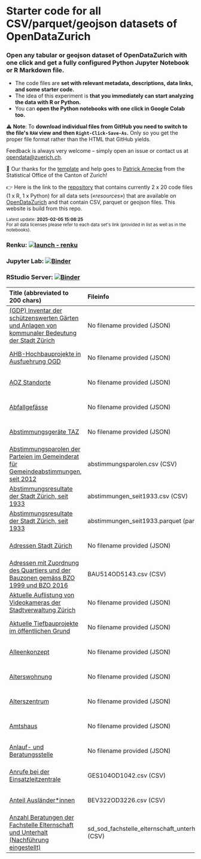 # Starter code for all CSV/parquet/geojson datasets of OpenDataZurich

### Open any tabular or geojson dataset of **OpenDataZurich** with one click and **get a fully configured Python Jupyter Notebook or R Markdown file**. 

- The code files are **set with relevant metadata, descriptions, data links, and some starter code.** 
- The idea of this experiment is **that you immediately can start analyzing the data with R or Python.** 
- You can **open the Python notebooks with one click in Google Colab too.**

⚠️ **Note**: To **download individual files from GitHub you need to switch to the file's `RAW` view and then `Right-Click-Save-As`.** Only so you get the proper file format rather than the HTML that GitHub yields.

Feedback is always very welcome – simply open an issue or contact us at [opendata@zuerich.ch](mailto://opendata@zuerich.ch).

🌻 Our thanks for the [template](https://github.com/rnckp/starter-code-opendataswiss-gh) and help goes to [Patrick Arnecke](https://github.com/rnckp) from the Statistical Office of the Canton of Zurich!

👉 Here is the link to the [repository](https://www.github.com/opendatazurich/starter-code) that contains currently 2 x 20 code files (1 x R, 1 x Python) for all data sets (*«resources»*) that are available on [OpenDataZurich](https://data.stadt-zuerich.ch/) and that contain  CSV, parquet or geojson files. This website is build from this repo.

<sub>Latest update: **2025-02-05 15:08:25**</sub><br>
<sub>For all data licenses please refer to each data set's link (provided in list as well as in the notebooks).</sub>

### Renku: [![launch - renku](https://renkulab.io/renku-badge.svg)](https://renkulab.io/projects/opendatazurich/starter-code/sessions/new?autostart=1)
### Jupyter Lab: [![Binder](https://mybinder.org/badge_logo.svg)](https://mybinder.org/v2/gh/opendatazurich/starter-code/main?urlpath=lab)
### RStudio Server: [![Binder](https://mybinder.org/badge_logo.svg)](https://mybinder.org/v2/gh/opendatazurich/starter-code/main?urlpath=rstudio)


| Title (abbreviated to 200 chars) | Fileinfo | Python Colab | Python Binder | Python GitHub | R GitHub |
| :-- | :-- | :-- | :-- | :-- | :-- |
| [(GDP) Inventar der schützenswerten Gärten und Anlagen von kommunaler Bedeutung der Stadt Zürich](https://data.stadt-zuerich.ch/dataset/geo__gdp__inventar_der_schuetzenswerten_gaerten_und_anlagen_von_kommunaler_bedeutung_der_stadt_) | No filename provided (JSON) | [![Open In Colab](https://colab.research.google.com/assets/colab-badge.svg)](https://githubtocolab.com/opendatazurich/starter-code/blob/main/02_python//geo__gdp__inventar_der_schuetzenswerten_gaerten_und_anlagen_von_kommunaler_bedeutung_der_stadt__61681bfd-373e-49bd-b6b0-7c449e512cb4.ipynb) | [![Jupyter Binder](https://mybinder.org/badge_logo.svg)](https://mybinder.org/v2/gh/opendatazurich/starter-code/main?filepath=02_python/geo__gdp__inventar_der_schuetzenswerten_gaerten_und_anlagen_von_kommunaler_bedeutung_der_stadt__61681bfd-373e-49bd-b6b0-7c449e512cb4.ipynb) | [Python GitHub](https://github.com/opendatazurich/starter-code/blob/main/02_python//geo__gdp__inventar_der_schuetzenswerten_gaerten_und_anlagen_von_kommunaler_bedeutung_der_stadt__61681bfd-373e-49bd-b6b0-7c449e512cb4.ipynb) | [R GitHub](https://github.com/opendatazurich/starter-code/blob/main/01_r-markdown//geo__gdp__inventar_der_schuetzenswerten_gaerten_und_anlagen_von_kommunaler_bedeutung_der_stadt__61681bfd-373e-49bd-b6b0-7c449e512cb4.Rmd) |
| [AHB-Hochbauprojekte in Ausfuehrung OGD](https://data.stadt-zuerich.ch/dataset/geo_ahb_hochbauprojekte_in_ausfuehrung_ogd) | No filename provided (JSON) | [![Open In Colab](https://colab.research.google.com/assets/colab-badge.svg)](https://githubtocolab.com/opendatazurich/starter-code/blob/main/02_python//geo_ahb_hochbauprojekte_in_ausfuehrung_ogd_7516fcbc-bb8b-4226-9631-836e7b80b3da.ipynb) | [![Jupyter Binder](https://mybinder.org/badge_logo.svg)](https://mybinder.org/v2/gh/opendatazurich/starter-code/main?filepath=02_python/geo_ahb_hochbauprojekte_in_ausfuehrung_ogd_7516fcbc-bb8b-4226-9631-836e7b80b3da.ipynb) | [Python GitHub](https://github.com/opendatazurich/starter-code/blob/main/02_python//geo_ahb_hochbauprojekte_in_ausfuehrung_ogd_7516fcbc-bb8b-4226-9631-836e7b80b3da.ipynb) | [R GitHub](https://github.com/opendatazurich/starter-code/blob/main/01_r-markdown//geo_ahb_hochbauprojekte_in_ausfuehrung_ogd_7516fcbc-bb8b-4226-9631-836e7b80b3da.Rmd) |
| [AOZ Standorte](https://data.stadt-zuerich.ch/dataset/geo_aoz_standorte) | No filename provided (JSON) | [![Open In Colab](https://colab.research.google.com/assets/colab-badge.svg)](https://githubtocolab.com/opendatazurich/starter-code/blob/main/02_python//geo_aoz_standorte_35a86693-7fe9-4963-aa06-03db35c5abd0.ipynb) | [![Jupyter Binder](https://mybinder.org/badge_logo.svg)](https://mybinder.org/v2/gh/opendatazurich/starter-code/main?filepath=02_python/geo_aoz_standorte_35a86693-7fe9-4963-aa06-03db35c5abd0.ipynb) | [Python GitHub](https://github.com/opendatazurich/starter-code/blob/main/02_python//geo_aoz_standorte_35a86693-7fe9-4963-aa06-03db35c5abd0.ipynb) | [R GitHub](https://github.com/opendatazurich/starter-code/blob/main/01_r-markdown//geo_aoz_standorte_35a86693-7fe9-4963-aa06-03db35c5abd0.Rmd) |
| [Abfallgefässe](https://data.stadt-zuerich.ch/dataset/geo_abfallgefaesse) | No filename provided (JSON) | [![Open In Colab](https://colab.research.google.com/assets/colab-badge.svg)](https://githubtocolab.com/opendatazurich/starter-code/blob/main/02_python//geo_abfallgefaesse_6f14ae76-a83d-4bc5-a190-96447309c2d3.ipynb) | [![Jupyter Binder](https://mybinder.org/badge_logo.svg)](https://mybinder.org/v2/gh/opendatazurich/starter-code/main?filepath=02_python/geo_abfallgefaesse_6f14ae76-a83d-4bc5-a190-96447309c2d3.ipynb) | [Python GitHub](https://github.com/opendatazurich/starter-code/blob/main/02_python//geo_abfallgefaesse_6f14ae76-a83d-4bc5-a190-96447309c2d3.ipynb) | [R GitHub](https://github.com/opendatazurich/starter-code/blob/main/01_r-markdown//geo_abfallgefaesse_6f14ae76-a83d-4bc5-a190-96447309c2d3.Rmd) |
| [Abstimmungsgeräte TAZ](https://data.stadt-zuerich.ch/dataset/geo_abstimmungsgeraete_taz) | No filename provided (JSON) | [![Open In Colab](https://colab.research.google.com/assets/colab-badge.svg)](https://githubtocolab.com/opendatazurich/starter-code/blob/main/02_python//geo_abstimmungsgeraete_taz_cb7a0bf5-60d6-4581-96bd-1a95666b652a.ipynb) | [![Jupyter Binder](https://mybinder.org/badge_logo.svg)](https://mybinder.org/v2/gh/opendatazurich/starter-code/main?filepath=02_python/geo_abstimmungsgeraete_taz_cb7a0bf5-60d6-4581-96bd-1a95666b652a.ipynb) | [Python GitHub](https://github.com/opendatazurich/starter-code/blob/main/02_python//geo_abstimmungsgeraete_taz_cb7a0bf5-60d6-4581-96bd-1a95666b652a.ipynb) | [R GitHub](https://github.com/opendatazurich/starter-code/blob/main/01_r-markdown//geo_abstimmungsgeraete_taz_cb7a0bf5-60d6-4581-96bd-1a95666b652a.Rmd) |
| [Abstimmungsparolen der Parteien im Gemeinderat für Gemeindeabstimmungen, seit 2012](https://data.stadt-zuerich.ch/dataset/politik_abstimmungsparolen_gemeindeabstimmung_seit2012) | abstimmungsparolen.csv (CSV) | [![Open In Colab](https://colab.research.google.com/assets/colab-badge.svg)](https://githubtocolab.com/opendatazurich/starter-code/blob/main/02_python//politik_abstimmungsparolen_gemeindeabstimmung_seit2012_f772056c-7d5b-43a4-9ff3-22cc996fd23d.ipynb) | [![Jupyter Binder](https://mybinder.org/badge_logo.svg)](https://mybinder.org/v2/gh/opendatazurich/starter-code/main?filepath=02_python/politik_abstimmungsparolen_gemeindeabstimmung_seit2012_f772056c-7d5b-43a4-9ff3-22cc996fd23d.ipynb) | [Python GitHub](https://github.com/opendatazurich/starter-code/blob/main/02_python//politik_abstimmungsparolen_gemeindeabstimmung_seit2012_f772056c-7d5b-43a4-9ff3-22cc996fd23d.ipynb) | [R GitHub](https://github.com/opendatazurich/starter-code/blob/main/01_r-markdown//politik_abstimmungsparolen_gemeindeabstimmung_seit2012_f772056c-7d5b-43a4-9ff3-22cc996fd23d.Rmd) |
| [Abstimmungsresultate der Stadt Zürich, seit 1933](https://data.stadt-zuerich.ch/dataset/politik_abstimmungen_seit1933) | abstimmungen_seit1933.csv (CSV) | [![Open In Colab](https://colab.research.google.com/assets/colab-badge.svg)](https://githubtocolab.com/opendatazurich/starter-code/blob/main/02_python//politik_abstimmungen_seit1933_65e011cf-6479-4fea-aa12-5928924ac4d2.ipynb) | [![Jupyter Binder](https://mybinder.org/badge_logo.svg)](https://mybinder.org/v2/gh/opendatazurich/starter-code/main?filepath=02_python/politik_abstimmungen_seit1933_65e011cf-6479-4fea-aa12-5928924ac4d2.ipynb) | [Python GitHub](https://github.com/opendatazurich/starter-code/blob/main/02_python//politik_abstimmungen_seit1933_65e011cf-6479-4fea-aa12-5928924ac4d2.ipynb) | [R GitHub](https://github.com/opendatazurich/starter-code/blob/main/01_r-markdown//politik_abstimmungen_seit1933_65e011cf-6479-4fea-aa12-5928924ac4d2.Rmd) |
| [Abstimmungsresultate der Stadt Zürich, seit 1933](https://data.stadt-zuerich.ch/dataset/politik_abstimmungen_seit1933) | abstimmungen_seit1933.parquet (parquet) | [![Open In Colab](https://colab.research.google.com/assets/colab-badge.svg)](https://githubtocolab.com/opendatazurich/starter-code/blob/main/02_python//politik_abstimmungen_seit1933_3e87b102-f19c-47f4-ab50-a679b51cf77e.ipynb) | [![Jupyter Binder](https://mybinder.org/badge_logo.svg)](https://mybinder.org/v2/gh/opendatazurich/starter-code/main?filepath=02_python/politik_abstimmungen_seit1933_3e87b102-f19c-47f4-ab50-a679b51cf77e.ipynb) | [Python GitHub](https://github.com/opendatazurich/starter-code/blob/main/02_python//politik_abstimmungen_seit1933_3e87b102-f19c-47f4-ab50-a679b51cf77e.ipynb) | [R GitHub](https://github.com/opendatazurich/starter-code/blob/main/01_r-markdown//politik_abstimmungen_seit1933_3e87b102-f19c-47f4-ab50-a679b51cf77e.Rmd) |
| [Adressen Stadt Zürich](https://data.stadt-zuerich.ch/dataset/geo_adressen_stadt_zuerich) | No filename provided (JSON) | [![Open In Colab](https://colab.research.google.com/assets/colab-badge.svg)](https://githubtocolab.com/opendatazurich/starter-code/blob/main/02_python//geo_adressen_stadt_zuerich_d1e6bd12-c9fc-4c76-b47d-44766ea6d8ed.ipynb) | [![Jupyter Binder](https://mybinder.org/badge_logo.svg)](https://mybinder.org/v2/gh/opendatazurich/starter-code/main?filepath=02_python/geo_adressen_stadt_zuerich_d1e6bd12-c9fc-4c76-b47d-44766ea6d8ed.ipynb) | [Python GitHub](https://github.com/opendatazurich/starter-code/blob/main/02_python//geo_adressen_stadt_zuerich_d1e6bd12-c9fc-4c76-b47d-44766ea6d8ed.ipynb) | [R GitHub](https://github.com/opendatazurich/starter-code/blob/main/01_r-markdown//geo_adressen_stadt_zuerich_d1e6bd12-c9fc-4c76-b47d-44766ea6d8ed.Rmd) |
| [Adressen mit Zuordnung des Quartiers und der Bauzonen gemäss BZO 1999 und BZO 2016](https://data.stadt-zuerich.ch/dataset/bau_hae_lima_zuordnung_adr_quartier_bzo16_bzo99_od5143) | BAU514OD5143.csv (CSV) | [![Open In Colab](https://colab.research.google.com/assets/colab-badge.svg)](https://githubtocolab.com/opendatazurich/starter-code/blob/main/02_python//bau_hae_lima_zuordnung_adr_quartier_bzo16_bzo99_od5143_064c4579-b5e0-48aa-aba6-05bb94ed6e03.ipynb) | [![Jupyter Binder](https://mybinder.org/badge_logo.svg)](https://mybinder.org/v2/gh/opendatazurich/starter-code/main?filepath=02_python/bau_hae_lima_zuordnung_adr_quartier_bzo16_bzo99_od5143_064c4579-b5e0-48aa-aba6-05bb94ed6e03.ipynb) | [Python GitHub](https://github.com/opendatazurich/starter-code/blob/main/02_python//bau_hae_lima_zuordnung_adr_quartier_bzo16_bzo99_od5143_064c4579-b5e0-48aa-aba6-05bb94ed6e03.ipynb) | [R GitHub](https://github.com/opendatazurich/starter-code/blob/main/01_r-markdown//bau_hae_lima_zuordnung_adr_quartier_bzo16_bzo99_od5143_064c4579-b5e0-48aa-aba6-05bb94ed6e03.Rmd) |
| [Aktuelle Auflistung von Videokameras der Stadtverwaltung Zürich](https://data.stadt-zuerich.ch/dataset/geo_aktuelle_auflistung_von_videokameras_der_stadtverwaltung_zuerich) | No filename provided (JSON) | [![Open In Colab](https://colab.research.google.com/assets/colab-badge.svg)](https://githubtocolab.com/opendatazurich/starter-code/blob/main/02_python//geo_aktuelle_auflistung_von_videokameras_der_stadtverwaltung_zuerich_4f77f81b-0b02-4ada-ad07-4396d61666d2.ipynb) | [![Jupyter Binder](https://mybinder.org/badge_logo.svg)](https://mybinder.org/v2/gh/opendatazurich/starter-code/main?filepath=02_python/geo_aktuelle_auflistung_von_videokameras_der_stadtverwaltung_zuerich_4f77f81b-0b02-4ada-ad07-4396d61666d2.ipynb) | [Python GitHub](https://github.com/opendatazurich/starter-code/blob/main/02_python//geo_aktuelle_auflistung_von_videokameras_der_stadtverwaltung_zuerich_4f77f81b-0b02-4ada-ad07-4396d61666d2.ipynb) | [R GitHub](https://github.com/opendatazurich/starter-code/blob/main/01_r-markdown//geo_aktuelle_auflistung_von_videokameras_der_stadtverwaltung_zuerich_4f77f81b-0b02-4ada-ad07-4396d61666d2.Rmd) |
| [Aktuelle Tiefbauprojekte im öffentlichen Grund](https://data.stadt-zuerich.ch/dataset/geo_aktuelle_tiefbauprojekte_im_oeffentlichen_grund) | No filename provided (JSON) | [![Open In Colab](https://colab.research.google.com/assets/colab-badge.svg)](https://githubtocolab.com/opendatazurich/starter-code/blob/main/02_python//geo_aktuelle_tiefbauprojekte_im_oeffentlichen_grund_85006630-d5f0-49c6-8725-aec75364d3d1.ipynb) | [![Jupyter Binder](https://mybinder.org/badge_logo.svg)](https://mybinder.org/v2/gh/opendatazurich/starter-code/main?filepath=02_python/geo_aktuelle_tiefbauprojekte_im_oeffentlichen_grund_85006630-d5f0-49c6-8725-aec75364d3d1.ipynb) | [Python GitHub](https://github.com/opendatazurich/starter-code/blob/main/02_python//geo_aktuelle_tiefbauprojekte_im_oeffentlichen_grund_85006630-d5f0-49c6-8725-aec75364d3d1.ipynb) | [R GitHub](https://github.com/opendatazurich/starter-code/blob/main/01_r-markdown//geo_aktuelle_tiefbauprojekte_im_oeffentlichen_grund_85006630-d5f0-49c6-8725-aec75364d3d1.Rmd) |
| [Alleenkonzept](https://data.stadt-zuerich.ch/dataset/geo_alleenkonzept) | No filename provided (JSON) | [![Open In Colab](https://colab.research.google.com/assets/colab-badge.svg)](https://githubtocolab.com/opendatazurich/starter-code/blob/main/02_python//geo_alleenkonzept_7c2411cf-85a4-4d62-b60e-b26c01c6108c.ipynb) | [![Jupyter Binder](https://mybinder.org/badge_logo.svg)](https://mybinder.org/v2/gh/opendatazurich/starter-code/main?filepath=02_python/geo_alleenkonzept_7c2411cf-85a4-4d62-b60e-b26c01c6108c.ipynb) | [Python GitHub](https://github.com/opendatazurich/starter-code/blob/main/02_python//geo_alleenkonzept_7c2411cf-85a4-4d62-b60e-b26c01c6108c.ipynb) | [R GitHub](https://github.com/opendatazurich/starter-code/blob/main/01_r-markdown//geo_alleenkonzept_7c2411cf-85a4-4d62-b60e-b26c01c6108c.Rmd) |
| [Alterswohnung](https://data.stadt-zuerich.ch/dataset/geo_alterswohnung) | No filename provided (JSON) | [![Open In Colab](https://colab.research.google.com/assets/colab-badge.svg)](https://githubtocolab.com/opendatazurich/starter-code/blob/main/02_python//geo_alterswohnung_a95b064d-ca7e-4e6e-9523-e253ca12b863.ipynb) | [![Jupyter Binder](https://mybinder.org/badge_logo.svg)](https://mybinder.org/v2/gh/opendatazurich/starter-code/main?filepath=02_python/geo_alterswohnung_a95b064d-ca7e-4e6e-9523-e253ca12b863.ipynb) | [Python GitHub](https://github.com/opendatazurich/starter-code/blob/main/02_python//geo_alterswohnung_a95b064d-ca7e-4e6e-9523-e253ca12b863.ipynb) | [R GitHub](https://github.com/opendatazurich/starter-code/blob/main/01_r-markdown//geo_alterswohnung_a95b064d-ca7e-4e6e-9523-e253ca12b863.Rmd) |
| [Alterszentrum](https://data.stadt-zuerich.ch/dataset/geo_alterszentrum) | No filename provided (JSON) | [![Open In Colab](https://colab.research.google.com/assets/colab-badge.svg)](https://githubtocolab.com/opendatazurich/starter-code/blob/main/02_python//geo_alterszentrum_86da6519-1cae-4518-97be-4536c8ff2d5b.ipynb) | [![Jupyter Binder](https://mybinder.org/badge_logo.svg)](https://mybinder.org/v2/gh/opendatazurich/starter-code/main?filepath=02_python/geo_alterszentrum_86da6519-1cae-4518-97be-4536c8ff2d5b.ipynb) | [Python GitHub](https://github.com/opendatazurich/starter-code/blob/main/02_python//geo_alterszentrum_86da6519-1cae-4518-97be-4536c8ff2d5b.ipynb) | [R GitHub](https://github.com/opendatazurich/starter-code/blob/main/01_r-markdown//geo_alterszentrum_86da6519-1cae-4518-97be-4536c8ff2d5b.Rmd) |
| [Amtshaus](https://data.stadt-zuerich.ch/dataset/geo_amtshaus) | No filename provided (JSON) | [![Open In Colab](https://colab.research.google.com/assets/colab-badge.svg)](https://githubtocolab.com/opendatazurich/starter-code/blob/main/02_python//geo_amtshaus_33912b35-087c-4ca8-ba99-b31964031962.ipynb) | [![Jupyter Binder](https://mybinder.org/badge_logo.svg)](https://mybinder.org/v2/gh/opendatazurich/starter-code/main?filepath=02_python/geo_amtshaus_33912b35-087c-4ca8-ba99-b31964031962.ipynb) | [Python GitHub](https://github.com/opendatazurich/starter-code/blob/main/02_python//geo_amtshaus_33912b35-087c-4ca8-ba99-b31964031962.ipynb) | [R GitHub](https://github.com/opendatazurich/starter-code/blob/main/01_r-markdown//geo_amtshaus_33912b35-087c-4ca8-ba99-b31964031962.Rmd) |
| [Anlauf- und Beratungsstelle](https://data.stadt-zuerich.ch/dataset/geo_anlauf__und_beratungsstelle) | No filename provided (JSON) | [![Open In Colab](https://colab.research.google.com/assets/colab-badge.svg)](https://githubtocolab.com/opendatazurich/starter-code/blob/main/02_python//geo_anlauf__und_beratungsstelle_1952da6f-d790-4995-a700-18fd87f720a5.ipynb) | [![Jupyter Binder](https://mybinder.org/badge_logo.svg)](https://mybinder.org/v2/gh/opendatazurich/starter-code/main?filepath=02_python/geo_anlauf__und_beratungsstelle_1952da6f-d790-4995-a700-18fd87f720a5.ipynb) | [Python GitHub](https://github.com/opendatazurich/starter-code/blob/main/02_python//geo_anlauf__und_beratungsstelle_1952da6f-d790-4995-a700-18fd87f720a5.ipynb) | [R GitHub](https://github.com/opendatazurich/starter-code/blob/main/01_r-markdown//geo_anlauf__und_beratungsstelle_1952da6f-d790-4995-a700-18fd87f720a5.Rmd) |
| [Anrufe bei der Einsatzleitzentrale](https://data.stadt-zuerich.ch/dataset/sid_srz_od1042_einsatzleitzentrale_anrufe_jahr_kategorie) | GES104OD1042.csv (CSV) | [![Open In Colab](https://colab.research.google.com/assets/colab-badge.svg)](https://githubtocolab.com/opendatazurich/starter-code/blob/main/02_python//sid_srz_od1042_einsatzleitzentrale_anrufe_jahr_kategorie_083bba03-2e67-4d49-a48a-2e7df25bcba6.ipynb) | [![Jupyter Binder](https://mybinder.org/badge_logo.svg)](https://mybinder.org/v2/gh/opendatazurich/starter-code/main?filepath=02_python/sid_srz_od1042_einsatzleitzentrale_anrufe_jahr_kategorie_083bba03-2e67-4d49-a48a-2e7df25bcba6.ipynb) | [Python GitHub](https://github.com/opendatazurich/starter-code/blob/main/02_python//sid_srz_od1042_einsatzleitzentrale_anrufe_jahr_kategorie_083bba03-2e67-4d49-a48a-2e7df25bcba6.ipynb) | [R GitHub](https://github.com/opendatazurich/starter-code/blob/main/01_r-markdown//sid_srz_od1042_einsatzleitzentrale_anrufe_jahr_kategorie_083bba03-2e67-4d49-a48a-2e7df25bcba6.Rmd) |
| [Anteil Ausländer*innen](https://data.stadt-zuerich.ch/dataset/bev_anteil_auslaenderinnen_jahr_od3226) | BEV322OD3226.csv (CSV) | [![Open In Colab](https://colab.research.google.com/assets/colab-badge.svg)](https://githubtocolab.com/opendatazurich/starter-code/blob/main/02_python//bev_anteil_auslaenderinnen_jahr_od3226_26077ebd-175f-4806-bfee-cd2d058bb4b0.ipynb) | [![Jupyter Binder](https://mybinder.org/badge_logo.svg)](https://mybinder.org/v2/gh/opendatazurich/starter-code/main?filepath=02_python/bev_anteil_auslaenderinnen_jahr_od3226_26077ebd-175f-4806-bfee-cd2d058bb4b0.ipynb) | [Python GitHub](https://github.com/opendatazurich/starter-code/blob/main/02_python//bev_anteil_auslaenderinnen_jahr_od3226_26077ebd-175f-4806-bfee-cd2d058bb4b0.ipynb) | [R GitHub](https://github.com/opendatazurich/starter-code/blob/main/01_r-markdown//bev_anteil_auslaenderinnen_jahr_od3226_26077ebd-175f-4806-bfee-cd2d058bb4b0.Rmd) |
| [Anzahl Beratungen der Fachstelle Elternschaft und Unterhalt (Nachführung eingestellt)](https://data.stadt-zuerich.ch/dataset/sd_sod_fachstelle_elternschaft_unterhalt) | sd_sod_fachstelle_elternschaft_unterhalt.csv (CSV) | [![Open In Colab](https://colab.research.google.com/assets/colab-badge.svg)](https://githubtocolab.com/opendatazurich/starter-code/blob/main/02_python//sd_sod_fachstelle_elternschaft_unterhalt_1e7babfd-2149-4bbf-bf78-6667a6d408b4.ipynb) | [![Jupyter Binder](https://mybinder.org/badge_logo.svg)](https://mybinder.org/v2/gh/opendatazurich/starter-code/main?filepath=02_python/sd_sod_fachstelle_elternschaft_unterhalt_1e7babfd-2149-4bbf-bf78-6667a6d408b4.ipynb) | [Python GitHub](https://github.com/opendatazurich/starter-code/blob/main/02_python//sd_sod_fachstelle_elternschaft_unterhalt_1e7babfd-2149-4bbf-bf78-6667a6d408b4.ipynb) | [R GitHub](https://github.com/opendatazurich/starter-code/blob/main/01_r-markdown//sd_sod_fachstelle_elternschaft_unterhalt_1e7babfd-2149-4bbf-bf78-6667a6d408b4.Rmd) |
